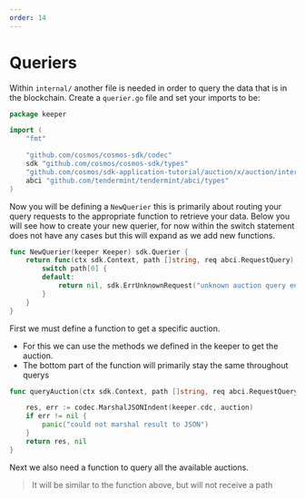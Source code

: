 ```yaml
---
order: 14
---
```


# Queriers

Within `internal/` another file is needed in order to query the data that is in the blockchain. Create a `querier.go` file and set your imports to be:

```go
package keeper

import (
	"fmt"

	"github.com/cosmos/cosmos-sdk/codec"
	sdk "github.com/cosmos/cosmos-sdk/types"
	"github.com/cosmos/sdk-application-tutorial/auction/x/auction/internal/types"
	abci "github.com/tendermint/tendermint/abci/types"
)
```

Now you will be defining a `NewQuerier` this is primarily about routing your query requests to the appropriate function to retrieve your data.
Below you will see how to create your new querier, for now within the switch statement does not have any cases but this will expand as we add new functions.

```go
func NewQuerier(keeper Keeper) sdk.Querier {
	return func(ctx sdk.Context, path []string, req abci.RequestQuery) (res []byte, err sdk.Error) {
		switch path[0] {
		default:
			return nil, sdk.ErrUnknownRequest("unknown auction query endpoint")
		}
	}
}
```

First we must define a function to get a specific auction.

- For this we can use the methods we defined in the keeper to get the auction.
- The bottom part of the function will primarily stay the same throughout querys

```go
func queryAuction(ctx sdk.Context, path []string, req abci.RequestQuery, keeper Keeper) ([]byte, sdk.Error) {

	res, err := codec.MarshalJSONIndent(keeper.cdc, auction)
	if err != nil {
		panic("could not marshal result to JSON")
	}
	return res, nil
}
```

Next we also need a function to query all the available auctions.

> It will be similar to the function above, but will not receive a path

